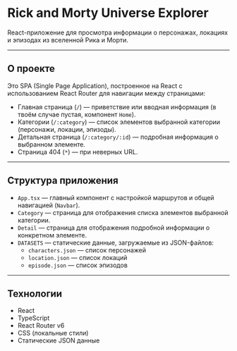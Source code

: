 # Rick and Morty Universe Explorer

React-приложение для просмотра информации о персонажах, локациях и эпизодах из вселенной Рика и Морти.

---

## О проекте

Это SPA (Single Page Application), построенное на React с использованием React Router для навигации между страницами:

- Главная страница (`/`) — приветствие или вводная информация (в твоём случае пустая, компонент `Home`).
- Категории (`/:category`) — список элементов выбранной категории (персонажи, локации, эпизоды).
- Детальная страница (`/:category/:id`) — подробная информация о выбранном элементе.
- Страница 404 (`*`) — при неверных URL.

---

## Структура приложения

- `App.tsx` — главный компонент с настройкой маршрутов и общей навигацией (`Navbar`).
- `Category` — страница для отображения списка элементов выбранной категории.
- `Detail` — страница для отображения подробной информации о конкретном элементе.
- `DATASETS` — статические данные, загружаемые из JSON-файлов:
  - `characters.json` — список персонажей
  - `location.json` — список локаций
  - `episode.json` — список эпизодов

---

## Технологии

- React
- TypeScript
- React Router v6
- CSS (локальные стили)
- Статические JSON данные
